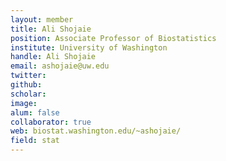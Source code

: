 ```yaml
---
layout: member
title: Ali Shojaie
position: Associate Professor of Biostatistics
institute: University of Washington
handle: Ali Shojaie
email: ashojaie@uw.edu
twitter: 
github: 
scholar:
image:
alum: false
collaborator: true
web: biostat.washington.edu/~ashojaie/
field: stat
---
```






